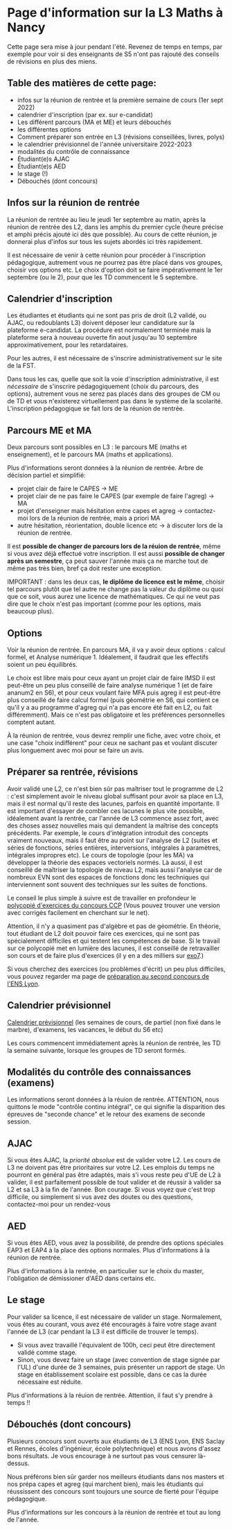 Page d'information sur la L3 Maths à Nancy
==========================================

Cette page sera mise à jour pendant l'été. Revenez de temps en temps, par exemple pour voir si des enseignants de S5 n'ont pas rajouté des conseils de révisions en plus des miens.

Table des matières de cette page:
---------------------------------

- infos sur la réunion de rentrée et la première semaine de cours (1er sept 2022)
- calendrier d'inscription (par ex. sur e-candidat)
- Les différent parcours (MA et ME) et leurs débouchés
- les différentes options
- Comment préparer son entrée en L3 (révisions conseillées, livres, polys)
- le calendrier prévisionnel de l'année universitaire 2022-2023
- modalités du contrôle de connaissance
- Étudiant(e)s AJAC
- Étudiant(e)s AED
- le stage (!)
- Débouchés (dont concours)



Infos sur la réunion de rentrée
--------------------------------

La réunion de rentrée au lieu le jeudi 1er septembre au matin, après la réunion de rentrée des L2, dans les amphis du premier cycle (heure précise et amphi précis ajouté ici dès que possible).
Au cours de cette réunion, je donnerai plus d'infos sur tous les sujets abordés ici très rapidement.

Il est nécessaire de venir à cette réunion pour procéder à l'inscription pédagogique, autrement vous ne pourrez pas être placé dans vos groupes, choisir vos options etc. Le choix d'option doit se faire impérativement le 1er septembre (ou le 2), pour que les TD commencent le 5 septembre.

Calendrier d'inscription
------------------------

Les étudiantes et étudiants qui ne sont pas pris de droit (L2 validé, ou AJAC, ou redoublants L3) doivent déposer leur candidature sur la plateforme e-candidat. La procédure est normalement terminée mais la plateforme sera à nouveau ouverte fin aout jusqu'au 10 septembre approximativement, pour les retardataires.

Pour les autres, il est nécessaire de s'inscrire administrativement sur le site de la FST.

Dans tous les cas, quelle que soit la voie d'inscription administrative, il est *nécessaire* de s'inscrire pédagogiquement (choix du parcours, des options), autrement vous ne serez pas placés dans des groupes de CM ou de TD et vous n'existerez virtuellement pas dans le système de la scolarité. L'inscription pédagogique se fait lors de la réunion de rentrée.


Parcours ME et MA
-----------------

Deux parcours sont possibles en L3 : le parcours ME (maths et enseignement), et le parcours MA (maths et applications).

Plus d'informations seront données à la réunion de rentrée. Arbre de décision partiel et simplifié:
- projet clair de faire le CAPES -> ME
- projet clair de ne pas faire le CAPES (par exemple de faire l'agreg) -> MA 
- projet d'enseigner mais hésitation entre capes et agreg -> contactez-moi lors de la réunion de rentrée, mais a priori MA
- autre hésitation, réorientation, double licence etc -> à discuter lors de la réunion de rentrée.

Il est **possible de changer de parcours lors de la réuion de rentrée**, même si vous avez déjà effectué votre inscription.
Il est aussi **possible de changer après un semestre**, ça peut sauver l'année mais ça ne marche tout de même pas très bien, bref ça doit rester une exception.

IMPORTANT : dans les deux cas, **le diplôme de licence est le même**, choisir tel parcours plutôt que tel autre ne change pas la valeur du diplôme ou quoi que ce soit, vous aurez une licence de mathématiques. Ce qui ne veut pas dire que le choix n'est pas important (comme pour les options, mais beaucoup plus).

Options
-------

Voir la réunion de rentrée. En parcours MA, il va y avoir deux options : calcul formel, et Analyse numérique 1. Idéalement, il faudrait que les effectifs soient un peu équilibrés. 

Le choix est libre mais pour ceux ayant un projet clair de faire IMSD il est peut-être un peu plus conseillé de faire analyse numérique 1 (et de faire ananum2 en S6), et pour ceux voulant faire MFA puis agreg il est peut-être plus conseillé de faire calcul formel (puis géométrie en S6, qui contient ce qu'il y a au programme d'agreg qui n'a pas encore été fait en L2, ou fait différemment). Mais ce n'est pas obligatoire et les préférences personnelles comptent autant.

À la réunion de rentrée, vous devrez remplir une fiche, avec votre choix, et une case "choix indifférent" pour ceux ne sachant pas et voulant discuter plus longuement avec moi pour se faire un avis.



Préparer sa rentrée, révisions
------------------------------

Avoir validé une L2, ce n'est bien sûr pas maîtriser tout le programme de L2 : c'est simplement avoir le niveau global suffisant pour avoir sa place en L3, mais il est normal qu'il reste des lacunes, parfois en quantité importante.
Il est important d'essayer de combler ces lacunes le plus vite possible, idéalement avant la rentrée, car l'année de L3 commence assez fort, avec des choses assez nouvelles mais qui demandent la maîtrise des concepts précédents. Par exemple, le cours d'intégration introduit des concepts vraiment nouveaux, mais il faut être au point sur l'analyse de L2 (suites et séries de fonctions, séries entières, interversions, intégrales à paramètres, intégrales impropres etc). Le cours de topologie (pour les MA) va développer la théorie des espaces vectoriels normés. Là aussi, il est conseillé de maîtriser la topologie de niveau L2, mais aussi l'analyse car de nombreux EVN sont des espaces de fonctions donc les techniques qui interviennent sont souvent des techniques sur les suites de fonctions.

Le conseil le plus simple à suivre est de travailler en profondeur le [polycopié d'exercices du concours CCP](https://www.concours-commun-inp.fr/_attachment/nouvel-accordeon-2/banque%20finale%20sans%20corr%2022-V2.pdf?download=true) (Vous pouvez trouver une version avec corrigés facilement en cherchant sur le net).

Attention, il n'y a quasiment pas d'algèbre et pas de géométrie. En théorie, tout étudiant de L2 doit pouvoir faire ces exercices, qui ne sont pas spécialement difficiles et qui testent les compétences de base. Si le travail sur ce polycopié met en lumière des lacunes, il est conseillé de retravailler son cours et de faire plus d'exercices (il y en a des milliers sur [exo7](http://exo7.emath.fr/search.php).)

Si vous cherchez des exercices (ou problèmes d'écrit) un peu plus difficiles, vous pouvez regarder ma page de [préparation au second concours de l'ENS Lyon](http://dmegy.perso.math.cnrs.fr/2ndconcours/).



Calendrier prévisionnel
-----------------------

[Calendrier prévisionnel](cal-2022-2023v0.png) (les semaines de cours, de partiel (non fixé dans le marbre), d'examens, les vacances, le début du S6 etc)

Les cours commencent immédiatement après la réunion de rentrée, les TD la semaine suivante, lorsque les groupes de TD seront formés.


Modalités du contrôle des connaissances (examens)
---------------------------------------

Les informations seront données à la réuion de rentrée.
ATTENTION, nous quittons le mode "contrôle continu intégral", ce qui signifie la disparition des épreuves de "seconde chance" et le retour des examens de seconde session. 

AJAC
----

Si vous êtes AJAC, la *priorité absolue* est de valider votre L2. Les cours de L3 ne doivent pas être prioritaires sur votre L2. Les emplois du temps ne pourront en général pas être adaptés, mais s'i vous reste peu d'UE de L2 à valider, il est parfaitement possible de tout valider et de réussir à valider sa L2 et sa L3 à la fin de l'année. Bon courage.
Si vous voyez que c'est trop difficile, ou simplement si vus avez des doutes ou des questions, contactez-moi pour un rendez-vous

AED
---

Si vous êtes AED, vous avez la possibilité, de prendre des options spéciales EAP3 et EAP4 à la place des options normales. Plus d'informations à la réunion de rentrée.

Plus d'informations à la rentrée, en particulier sur le choix du master, l'obligation de démissioner d'AED dans certains etc.


Le stage
--------

Pour valider sa licence, il est nécessaire de valider un stage. Normalement, vous êtes au courant, vous avez été encouragés à faire votre stage avant l'année de L3 (car pendant la L3 il est difficile de trouver le temps).
- Si vous avez travaillé l'équivalent de 100h, ceci peut être directement validé comme stage.
- Sinon, vous devez faire un stage (avec convention de stage signée par l'UL) d'une durée de 3 semaines, puis présenter un rapport de stage. Un stage en établissement scolaire est possible, dans ce cas la durée nécessaire est réduite.

Plus d'informations à la réuion de rentrée. Attention, il faut s'y prendre à temps !!


Débouchés (dont concours)
--------------------------

Plusieurs concours sont ouverts aux étudiants de L3 (ENS Lyon, ENS Saclay et Rennes, écoles d'ingénieur, école polytechnique) et nous avons d'assez bons résultats. Je vous encourage à ne surtout pas vous censurer là-dessus.

Nous préférons bien sûr garder nos meilleurs étudiants dans nos masters et nos prépa capes et agreg (qui marchent bien), mais les étudiants qui réussissent des concours sont toujours une source de fierté pour l'équipe pédagogique.

Plus d'informations sur les concours à la réunion de rentrée et tout au long de l'année.





